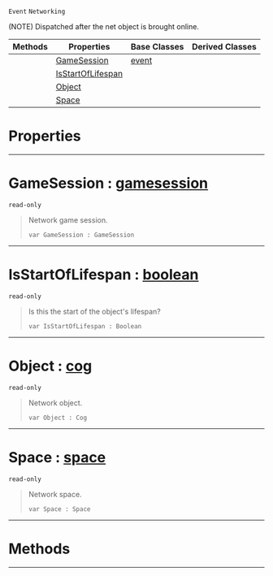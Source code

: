  `Event` `Networking`



(NOTE) Dispatched after the net object is brought online.

|Methods|Properties|Base Classes|Derived Classes|
|---|---|---|---|
| |[ GameSession](https://github.com/ZilchEngine/ZilchDocs/blob/master/code_reference/class_reference/netobjectonline.markdown#gamesession-zero-engine)|[event](https://github.com/ZilchEngine/ZilchDocs/blob/master/code_reference/class_reference/event.markdown)| |
| |[ IsStartOfLifespan](https://github.com/ZilchEngine/ZilchDocs/blob/master/code_reference/class_reference/netobjectonline.markdown#isstartoflifespan-zero-e)| | |
| |[ Object](https://github.com/ZilchEngine/ZilchDocs/blob/master/code_reference/class_reference/netobjectonline.markdown#object-zero-engine-docum)| | |
| |[ Space](https://github.com/ZilchEngine/ZilchDocs/blob/master/code_reference/class_reference/netobjectonline.markdown#space-zero-engine-docume)| | |


 #  Properties


---  
 #  GameSession : [gamesession](https://github.com/ZilchEngine/ZilchDocs/blob/master/code_reference/class_reference/gamesession.markdown)

 `read-only`

> Network game session.
> ``` lang=cpp, name=Nada
> var GameSession : GameSession


---  
 #  IsStartOfLifespan : [boolean](https://github.com/ZilchEngine/ZilchDocs/blob/master/code_reference/nada_base_types/boolean.markdown)

 `read-only`

> Is this the start of the object's lifespan?
> ``` lang=cpp, name=Nada
> var IsStartOfLifespan : Boolean


---  
 #  Object : [cog](https://github.com/ZilchEngine/ZilchDocs/blob/master/code_reference/class_reference/cog.markdown)

 `read-only`

> Network object.
> ``` lang=cpp, name=Nada
> var Object : Cog


---  
 #  Space : [space](https://github.com/ZilchEngine/ZilchDocs/blob/master/code_reference/class_reference/space.markdown)

 `read-only`

> Network space.
> ``` lang=cpp, name=Nada
> var Space : Space


---  
 #  Methods


---  
 

 